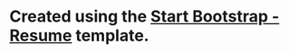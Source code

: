 # Created using the [Start Bootstrap - Resume](https://startbootstrap.com/template-overviews/resume/) template.
